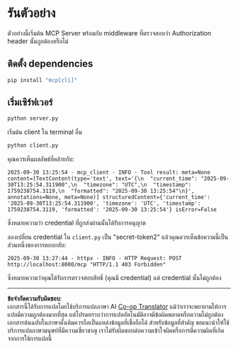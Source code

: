 <!--
CO_OP_TRANSLATOR_METADATA:
{
  "original_hash": "3f68294760a11dd3fdd175bd7f904a92",
  "translation_date": "2025-10-07T01:31:01+00:00",
  "source_file": "03-GettingStarted/11-simple-auth/code/basic/python/README.md",
  "language_code": "th"
}
-->
# รันตัวอย่าง

ตัวอย่างนี้เริ่มต้น MCP Server พร้อมกับ middleware ที่ตรวจสอบว่า Authorization header นั้นถูกต้องหรือไม่

## ติดตั้ง dependencies

```bash
pip install "mcp[cli]" 
```

## เริ่มเซิร์ฟเวอร์

```bash
python server.py
```

เริ่มต้น client ใน terminal อื่น

```bash
python client.py
```

คุณควรเห็นผลลัพธ์ที่คล้ายกับ:

```text
2025-09-30 13:25:54 - mcp_client - INFO - Tool result: meta=None content=[TextContent(type='text', text='{\n  "current_time": "2025-09-30T13:25:54.311900",\n  "timezone": "UTC",\n  "timestamp": 1759238754.3119,\n  "formatted": "2025-09-30 13:25:54"\n}', annotations=None, meta=None)] structuredContent={'current_time': '2025-09-30T13:25:54.311900', 'timezone': 'UTC', 'timestamp': 1759238754.3119, 'formatted': '2025-09-30 13:25:54'} isError=False
```

ซึ่งหมายความว่า credential ที่ถูกส่งผ่านนั้นได้รับการอนุญาต

ลองเปลี่ยน credential ใน `client.py` เป็น "secret-token2" แล้วคุณควรเห็นข้อความนี้เป็นส่วนหนึ่งของการตอบกลับ:

```text
2025-09-30 13:27:44 - httpx - INFO - HTTP Request: POST http://localhost:8000/mcp "HTTP/1.1 403 Forbidden"
```

ซึ่งหมายความว่าคุณได้รับการตรวจสอบสิทธิ์ (คุณมี credential) แต่ credential นั้นไม่ถูกต้อง

---

**ข้อจำกัดความรับผิดชอบ**:  
เอกสารนี้ได้รับการแปลโดยใช้บริการแปลภาษา AI [Co-op Translator](https://github.com/Azure/co-op-translator) แม้ว่าเราจะพยายามให้การแปลมีความถูกต้องมากที่สุด แต่โปรดทราบว่าการแปลอัตโนมัติอาจมีข้อผิดพลาดหรือความไม่ถูกต้อง เอกสารต้นฉบับในภาษาดั้งเดิมควรถือเป็นแหล่งข้อมูลที่เชื่อถือได้ สำหรับข้อมูลที่สำคัญ ขอแนะนำให้ใช้บริการแปลภาษามนุษย์ที่มีความเชี่ยวชาญ เราไม่รับผิดชอบต่อความเข้าใจผิดหรือการตีความผิดที่เกิดจากการใช้การแปลนี้